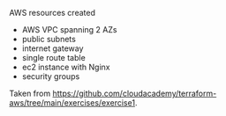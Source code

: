 AWS resources created

* AWS VPC spanning 2 AZs
* public subnets
* internet gateway
* single route table
* ec2 instance with Nginx
* security groups

Taken from https://github.com/cloudacademy/terraform-aws/tree/main/exercises/exercise1.